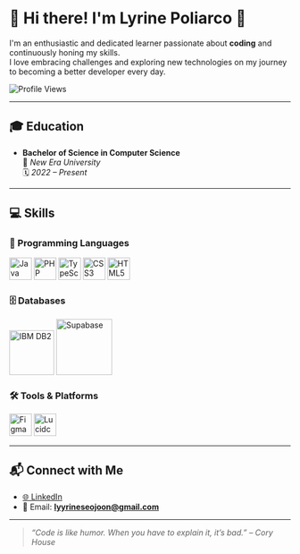 # 👋 Hi there! I'm **Lyrine Poliarco** 🖤

I'm an enthusiastic and dedicated learner passionate about **coding** and continuously honing my skills.  
I love embracing challenges and exploring new technologies on my journey to becoming a better developer every day.

![Profile Views](https://komarev.com/ghpvc/?username=lyrinepoliarco&color=blue&style=flat&label=Profile%20views)

---

## 🎓 Education

- **Bachelor of Science in Computer Science**  
  📍 *New Era University*  
  🗓️ *2022 – Present*

---

## 💻 Skills

### 🧠 Programming Languages
<p>
  <img src="https://cdn.jsdelivr.net/gh/devicons/devicon/icons/java/java-original.svg" alt="Java" width="40"/>
  <img src="https://cdn.jsdelivr.net/gh/devicons/devicon/icons/php/php-original.svg" alt="PHP" width="40"/>
  <img src="https://cdn.jsdelivr.net/gh/devicons/devicon/icons/typescript/typescript-original.svg" alt="TypeScript" width="40"/>
  <img src="https://cdn.jsdelivr.net/gh/devicons/devicon/icons/css3/css3-original.svg" alt="CSS3" width="40"/>
  <img src="https://cdn.jsdelivr.net/gh/devicons/devicon/icons/html5/html5-original.svg" alt="HTML5" width="40"/>
</p>

### 🗄️ Databases
<p>
  <img src="https://upload.wikimedia.org/wikipedia/commons/4/4e/IBM_DB2_logo.svg" alt="IBM DB2" width="80"/>
  <img src="https://seeklogo.com/images/S/supabase-logo-DCC676FFE2-seeklogo.com.png" alt="Supabase" width="100"/>
</p>

### 🛠️ Tools & Platforms
<p>
  <img src="https://cdn.jsdelivr.net/gh/devicons/devicon/icons/figma/figma-original.svg" alt="Figma" width="40"/>
  <img src="https://lucid.app/favicon.ico" alt="Lucidchart" width="40"/>
</p>

---

## 📬 Connect with Me

- [🌐 LinkedIn](https://www.linkedin.com/in/lyrine-poliarco-076780191)  
- 📧 Email: **lyyrineseojoon@gmail.com**

---

> *“Code is like humor. When you have to explain it, it’s bad.” – Cory House*
